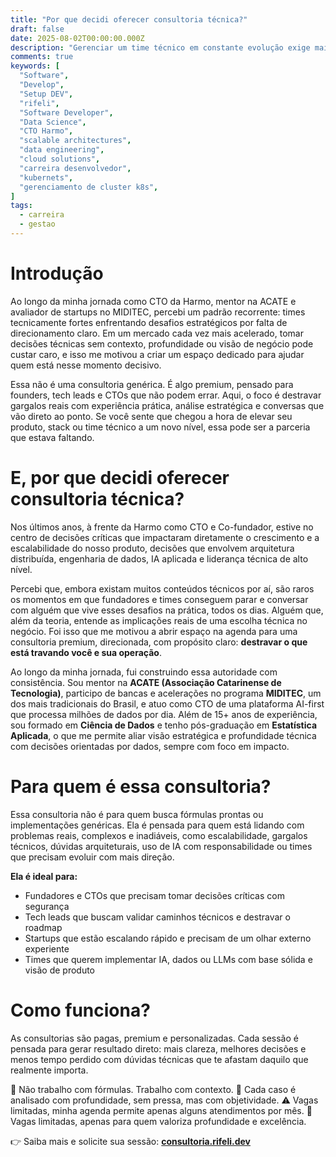 ```yaml
---
title: "Por que decidi oferecer consultoria técnica?"
draft: false
date: 2025-08-02T00:00:00.000Z
description: "Gerenciar um time técnico em constante evolução exige mais do que domínio de ferramentas: exige clareza de propósito, boas decisões arquiteturais e foco no que realmente gera valor para o negócio. Como CTO e Co-fundador da Harmo, essa é a lente pela qual enxergo tecnologia todos os dias."
comments: true
keywords: [
  "Software",
  "Develop",
  "Setup DEV",
  "rifeli",
  "Software Developer",
  "Data Science",
  "CTO Harmo",
  "scalable architectures",
  "data engineering",
  "cloud solutions",
  "carreira desenvolvedor",
  "kubernets",
  "gerenciamento de cluster k8s",
]
tags:
  - carreira
  - gestao
---
```


# Introdução

Ao longo da minha jornada como CTO da Harmo, mentor na ACATE e avaliador de startups no MIDITEC, percebi um padrão recorrente: times tecnicamente fortes enfrentando desafios estratégicos por falta de direcionamento claro. Em um mercado cada vez mais acelerado, tomar decisões técnicas sem contexto, profundidade ou visão de negócio pode custar caro, e isso me motivou a criar um espaço dedicado para ajudar quem está nesse momento decisivo.

Essa não é uma consultoria genérica. É algo premium, pensado para founders, tech leads e CTOs que não podem errar. Aqui, o foco é destravar gargalos reais com experiência prática, análise estratégica e conversas que vão direto ao ponto. Se você sente que chegou a hora de elevar seu produto, stack ou time técnico a um novo nível, essa pode ser a parceria que estava faltando.

# E, por que decidi oferecer consultoria técnica?

Nos últimos anos, à frente da Harmo como CTO e Co-fundador, estive no centro de decisões críticas que impactaram diretamente o crescimento e a escalabilidade do nosso produto, decisões que envolvem arquitetura distribuída, engenharia de dados, IA aplicada e liderança técnica de alto nível.

Percebi que, embora existam muitos conteúdos técnicos por aí, são raros os momentos em que fundadores e times conseguem parar e conversar com alguém que vive esses desafios na prática, todos os dias. Alguém que, além da teoria, entende as implicações reais de uma escolha técnica no negócio. Foi isso que me motivou a abrir espaço na agenda para uma consultoria premium, direcionada, com propósito claro: **destravar o que está travando você e sua operação**.

Ao longo da minha jornada, fui construindo essa autoridade com consistência. Sou mentor na **ACATE (Associação Catarinense de Tecnologia)**, participo de bancas e acelerações no programa **MIDITEC**, um dos mais tradicionais do Brasil, e atuo como CTO de uma plataforma AI-first que processa milhões de dados por dia. Além de 15+ anos de experiência, sou formado em **Ciência de Dados** e tenho pós-graduação em **Estatística Aplicada**, o que me permite aliar visão estratégica e profundidade técnica com decisões orientadas por dados, sempre com foco em impacto.

# Para quem é essa consultoria?

Essa consultoria não é para quem busca fórmulas prontas ou implementações genéricas. Ela é pensada para quem está lidando com problemas reais, complexos e inadiáveis, como escalabilidade, gargalos técnicos, dúvidas arquiteturais, uso de IA com responsabilidade ou times que precisam evoluir com mais direção.

**Ela é ideal para:**

- Fundadores e CTOs que precisam tomar decisões críticas com segurança
- Tech leads que buscam validar caminhos técnicos e destravar o roadmap
- Startups que estão escalando rápido e precisam de um olhar externo experiente
- Times que querem implementar IA, dados ou LLMs com base sólida e visão de produto

# Como funciona?

As consultorias são pagas, premium e personalizadas. Cada sessão é pensada para gerar resultado direto: mais clareza, melhores decisões e menos tempo perdido com dúvidas técnicas que te afastam daquilo que realmente importa.

💬 Não trabalho com fórmulas. Trabalho com contexto.
🔎 Cada caso é analisado com profundidade, sem pressa, mas com objetividade.
⚠️ Vagas limitadas, minha agenda permite apenas alguns atendimentos por mês.
📍 Vagas limitadas, apenas para quem valoriza profundidade e excelência.

👉 Saiba mais e solicite sua sessão: **[consultoria.rifeli.dev](https://consultoria.rifeli.dev/)**